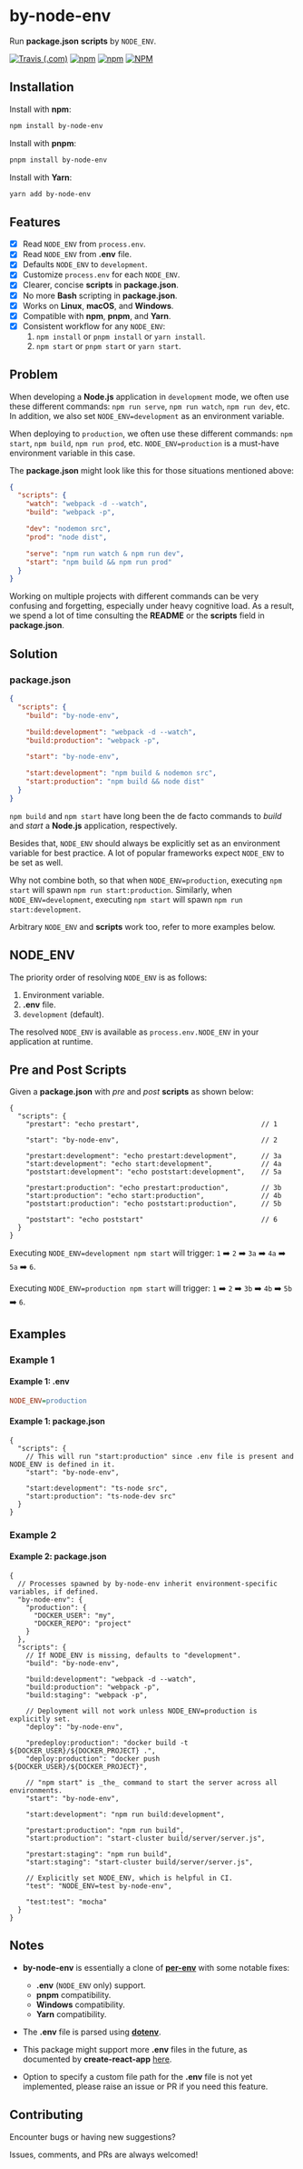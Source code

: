 # by-node-env

Run **package.json** **scripts** by `NODE_ENV`.

[![Travis (.com)](https://img.shields.io/travis/com/shian15810/by-node-env.svg)](https://travis-ci.com/shian15810/by-node-env)
[![npm](https://img.shields.io/npm/v/by-node-env.svg)](https://www.npmjs.com/package/by-node-env)
[![npm](https://img.shields.io/npm/dw/by-node-env.svg)](https://npm-stat.com/charts.html?package=by-node-env)
[![NPM](https://img.shields.io/npm/l/by-node-env.svg)](https://choosealicense.com/licenses/mit/)

## Installation

Install with **npm**:

```sh
npm install by-node-env
```

Install with **pnpm**:

```sh
pnpm install by-node-env
```

Install with **Yarn**:

```sh
yarn add by-node-env
```

## Features

- [x] Read `NODE_ENV` from `process.env`.
- [x] Read `NODE_ENV` from **.env** file.
- [x] Defaults `NODE_ENV` to `development`.
- [x] Customize `process.env` for each `NODE_ENV`.
- [x] Clearer, concise **scripts** in **package.json**.
- [x] No more **Bash** scripting in **package.json**.
- [x] Works on **Linux**, **macOS**, and **Windows**.
- [x] Compatible with **npm**, **pnpm**, and **Yarn**.
- [x] Consistent workflow for any `NODE_ENV`:
  1. `npm install` or `pnpm install` or `yarn install`.
  2. `npm start` or `pnpm start` or `yarn start`.

## Problem

When developing a **Node.js** application in `development` mode, we often use these different commands: `npm run serve`, `npm run watch`, `npm run dev`, etc. In addition, we also set `NODE_ENV=development` as an environment variable.

When deploying to `production`, we often use these different commands: `npm start`, `npm build`, `npm run prod`, etc. `NODE_ENV=production` is a must-have environment variable in this case.

The **package.json** might look like this for those situations mentioned above:

```json
{
  "scripts": {
    "watch": "webpack -d --watch",
    "build": "webpack -p",

    "dev": "nodemon src",
    "prod": "node dist",

    "serve": "npm run watch & npm run dev",
    "start": "npm build && npm run prod"
  }
}
```

Working on multiple projects with different commands can be very confusing and forgetting, especially under heavy cognitive load. As a result, we spend a lot of time consulting the **README** or the **scripts** field in **package.json**.

## Solution

### package.json

```json
{
  "scripts": {
    "build": "by-node-env",

    "build:development": "webpack -d --watch",
    "build:production": "webpack -p",

    "start": "by-node-env",

    "start:development": "npm build & nodemon src",
    "start:production": "npm build && node dist"
  }
}
```

`npm build` and `npm start` have long been the de facto commands to *build* and *start* a **Node.js** application, respectively.

Besides that, `NODE_ENV` should always be explicitly set as an environment variable for best practice. A lot of popular frameworks expect `NODE_ENV` to be set as well.

Why not combine both, so that when `NODE_ENV=production`, executing `npm start` will spawn `npm run start:production`. Similarly, when `NODE_ENV=development`, executing `npm start` will spawn `npm run start:development`.

Arbitrary `NODE_ENV` and **scripts** work too, refer to more examples below.

## NODE_ENV

The priority order of resolving `NODE_ENV` is as follows:

1. Environment variable.
2. **.env** file.
3. `development` (default).

The resolved `NODE_ENV` is available as `process.env.NODE_ENV` in your application at runtime.

## Pre and Post Scripts

Given a **package.json** with *pre* and *post* **scripts** as shown below:

```jsonc
{
  "scripts": {
    "prestart": "echo prestart",                              // 1

    "start": "by-node-env",                                   // 2

    "prestart:development": "echo prestart:development",      // 3a
    "start:development": "echo start:development",            // 4a
    "poststart:development": "echo poststart:development",    // 5a

    "prestart:production": "echo prestart:production",        // 3b
    "start:production": "echo start:production",              // 4b
    "poststart:production": "echo poststart:production",      // 5b

    "poststart": "echo poststart"                             // 6
  }
}
```

Executing `NODE_ENV=development npm start` will trigger: `1` :arrow_right: `2` :arrow_right: `3a` :arrow_right: `4a` :arrow_right: `5a` :arrow_right: `6`.

Executing `NODE_ENV=production npm start` will trigger: `1` :arrow_right: `2` :arrow_right: `3b` :arrow_right: `4b` :arrow_right: `5b` :arrow_right: `6`.

## Examples

### Example 1

#### Example 1: .env

```ini
NODE_ENV=production
```

#### Example 1: package.json

```jsonc
{
  "scripts": {
    // This will run "start:production" since .env file is present and NODE_ENV is defined in it.
    "start": "by-node-env",

    "start:development": "ts-node src",
    "start:production": "ts-node-dev src"
  }
}
```

### Example 2

#### Example 2: package.json

```jsonc
{
  // Processes spawned by by-node-env inherit environment-specific variables, if defined.
  "by-node-env": {
    "production": {
      "DOCKER_USER": "my",
      "DOCKER_REPO": "project"
    }
  },
  "scripts": {
    // If NODE_ENV is missing, defaults to "development".
    "build": "by-node-env",

    "build:development": "webpack -d --watch",
    "build:production": "webpack -p",
    "build:staging": "webpack -p",

    // Deployment will not work unless NODE_ENV=production is explicitly set.
    "deploy": "by-node-env",

    "predeploy:production": "docker build -t ${DOCKER_USER}/${DOCKER_PROJECT} .",
    "deploy:production": "docker push ${DOCKER_USER}/${DOCKER_PROJECT}",

    // "npm start" is _the_ command to start the server across all environments.
    "start": "by-node-env",

    "start:development": "npm run build:development",

    "prestart:production": "npm run build",
    "start:production": "start-cluster build/server/server.js",

    "prestart:staging": "npm run build",
    "start:staging": "start-cluster build/server/server.js",

    // Explicitly set NODE_ENV, which is helpful in CI.
    "test": "NODE_ENV=test by-node-env",

    "test:test": "mocha"
  }
}
```

## Notes

- **by-node-env** is essentially a clone of [**per-env**](https://www.npmjs.com/package/per-env) with some notable fixes:

  - **.env** (`NODE_ENV` only) support.
  - **pnpm** compatibility.
  - **Windows** compatibility.
  - **Yarn** compatibility.

- The **.env** file is parsed using [**dotenv**](https://www.npmjs.com/package/dotenv).

- This package might support more **.env** files in the future, as documented by **create-react-app** [here](https://facebook.github.io/create-react-app/docs/adding-custom-environment-variables#what-other-env-files-can-be-used).

- Option to specify a custom file path for the **.env** file is not yet implemented, please raise an issue or PR if you need this feature.

## Contributing

Encounter bugs or having new suggestions?

Issues, comments, and PRs are always welcomed!
